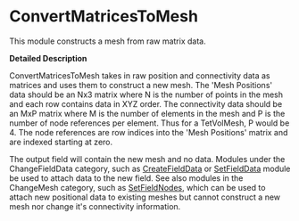 # ConvertMatricesToMesh

This module constructs a mesh from raw matrix data.

**Detailed Description**

ConvertMatricesToMesh takes in raw position and connectivity data as matrices and uses them to construct a new mesh. The 'Mesh Positions' data should be an Nx3 matrix where N is the number of points in the mesh and each row contains data in XYZ order. The connectivity data should be an MxP matrix where M is the number of elements in the mesh and P is the number of node references per element. Thus for a TetVolMesh, P would be 4. The node references are row indices into the 'Mesh Positions' matrix and are indexed starting at zero.

The output field will contain the new mesh and no data. Modules under the ChangeFieldData category, such as [CreateFieldData](../ChangeFieldData/CreateFieldData.md) or [SetFieldData](../ChangeFieldData/SetFieldData.md) module be used to attach data to the new field. See also modules in the ChangeMesh category, such as [SetFieldNodes](../ChangeMesh/SetFieldNodes.md), which can be used to attach new positional data to existing meshes but cannot construct a new mesh nor change it's connectivity information.
